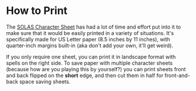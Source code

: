 # How to Print
The [SOLAS Character Sheet](SOLAS%20Character%20Sheet.pdf) has had a lot of time and effort put into it to make sure that it would be easily printed in a variety of situations. It's specifically made for US Letter paper (8.5 inches by 11 inches), with quarter-inch margins built-in (aka don't add your own, it'll get weird).

If you only require one sheet, you can print it in landscape format with spells on the right side. To save paper with multiple character sheets (because how are you playing this by yourself?) you can print sheets front and back flipped on the **short** edge, and then cut them in half for front-and-back space saving sheets.